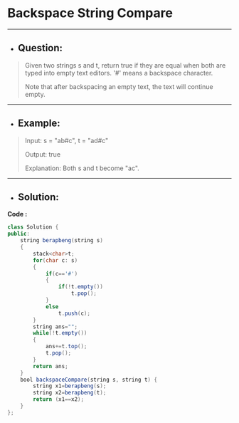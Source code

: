 # Backspace String Compare
---
- ## Question:
> Given two strings s and t, return true if they are equal when both are typed into empty text editors. '#' means a backspace character.
> 
> Note that after backspacing an empty text, the text will continue empty.
---
- ## Example:
> Input: s = "ab#c", t = "ad#c"
> 
> Output: true
> 
> Explanation: Both s and t become "ac".
---
- ## Solution:
**Code :**
```java
class Solution {
public:
    string berapbeng(string s)
    {
        stack<char>t;
        for(char c: s)
        {
            if(c=='#')
            {
                if(!t.empty())
                    t.pop();
            }
            else
                t.push(c);
        }
        string ans="";
        while(!t.empty())
        {
            ans+=t.top();
            t.pop();
        }
        return ans;
    }
    bool backspaceCompare(string s, string t) {
        string x1=berapbeng(s);
        string x2=berapbeng(t);
        return (x1==x2);
    }
};
